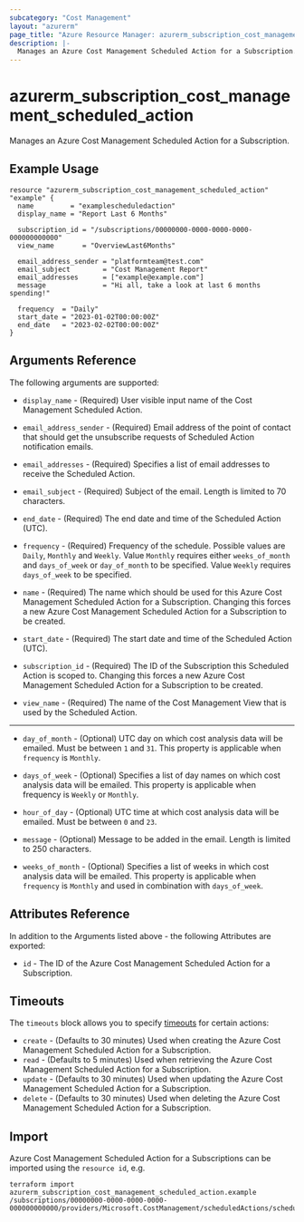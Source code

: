 ```yaml
---
subcategory: "Cost Management"
layout: "azurerm"
page_title: "Azure Resource Manager: azurerm_subscription_cost_management_scheduled_action"
description: |-
  Manages an Azure Cost Management Scheduled Action for a Subscription.
---
```


# azurerm_subscription_cost_management_scheduled_action

Manages an Azure Cost Management Scheduled Action for a Subscription.

## Example Usage

```hcl
resource "azurerm_subscription_cost_management_scheduled_action" "example" {
  name         = "examplescheduledaction"
  display_name = "Report Last 6 Months"

  subscription_id = "/subscriptions/00000000-0000-0000-0000-000000000000"
  view_name       = "OverviewLast6Months"

  email_address_sender = "platformteam@test.com"
  email_subject        = "Cost Management Report"
  email_addresses      = ["example@example.com"]
  message              = "Hi all, take a look at last 6 months spending!"

  frequency  = "Daily"
  start_date = "2023-01-02T00:00:00Z"
  end_date   = "2023-02-02T00:00:00Z"
}
```

## Arguments Reference

The following arguments are supported:

* `display_name` - (Required) User visible input name of the Cost Management Scheduled Action.

* `email_address_sender` - (Required) Email address of the point of contact that should get the unsubscribe requests of Scheduled Action notification emails.

* `email_addresses` - (Required) Specifies a list of email addresses to receive the Scheduled Action.

* `email_subject` - (Required) Subject of the email. Length is limited to 70 characters.

* `end_date` - (Required) The end date and time of the Scheduled Action (UTC).

* `frequency` - (Required) Frequency of the schedule. Possible values are `Daily`, `Monthly` and `Weekly`. Value `Monthly` requires either `weeks_of_month` and `days_of_week` or `day_of_month` to be specified. Value `Weekly` requires `days_of_week` to be specified.

* `name` - (Required) The name which should be used for this Azure Cost Management Scheduled Action for a Subscription. Changing this forces a new Azure Cost Management Scheduled Action for a Subscription to be created.

* `start_date` - (Required) The start date and time of the Scheduled Action (UTC).

* `subscription_id` - (Required) The ID of the Subscription this Scheduled Action is scoped to. Changing this forces a new Azure Cost Management Scheduled Action for a Subscription to be created.

* `view_name` - (Required) The name of the Cost Management View that is used by the Scheduled Action.

---

* `day_of_month` - (Optional) UTC day on which cost analysis data will be emailed. Must be between `1` and `31`. This property is applicable when `frequency` is `Monthly`.

* `days_of_week` - (Optional) Specifies a list of day names on which cost analysis data will be emailed. This property is applicable when frequency is `Weekly` or `Monthly`.

* `hour_of_day` - (Optional) UTC time at which cost analysis data will be emailed. Must be between `0` and `23`.

* `message` - (Optional) Message to be added in the email. Length is limited to 250 characters.

* `weeks_of_month` - (Optional) Specifies a list of weeks in which cost analysis data will be emailed. This property is applicable when `frequency` is `Monthly` and used in combination with `days_of_week`.

## Attributes Reference

In addition to the Arguments listed above - the following Attributes are exported: 

* `id` - The ID of the Azure Cost Management Scheduled Action for a Subscription.

## Timeouts

The `timeouts` block allows you to specify [timeouts](https://www.terraform.io/language/resources/syntax#operation-timeouts) for certain actions:

* `create` - (Defaults to 30 minutes) Used when creating the Azure Cost Management Scheduled Action for a Subscription.
* `read` - (Defaults to 5 minutes) Used when retrieving the Azure Cost Management Scheduled Action for a Subscription.
* `update` - (Defaults to 30 minutes) Used when updating the Azure Cost Management Scheduled Action for a Subscription.
* `delete` - (Defaults to 30 minutes) Used when deleting the Azure Cost Management Scheduled Action for a Subscription.

## Import

Azure Cost Management Scheduled Action for a Subscriptions can be imported using the `resource id`, e.g.

```shell
terraform import azurerm_subscription_cost_management_scheduled_action.example /subscriptions/00000000-0000-0000-0000-000000000000/providers/Microsoft.CostManagement/scheduledActions/scheduledaction1
```
